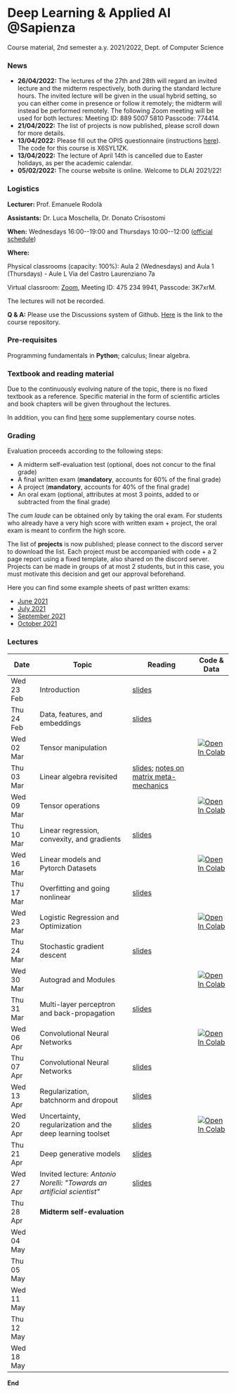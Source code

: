 # Deep Learning & Applied AI @Sapienza

Course material, 2nd semester a.y. 2021/2022, Dept. of Computer Science

### News
- **26/04/2022:** The lectures of the 27th and 28th will regard an invited lecture and the midterm respectively, both during the standard lecture hours. The invited lecture will be given in the usual hybrid setting, so you can either come in presence or follow it remotely; the midterm will instead be performed remotely. The following Zoom meeting will be used for both lectures: Meeting ID: 889 5007 5810 Passcode: 774414.
- **21/04/2022:** The list of projects is now published, please scroll down for more details.
- **13/04/2022:** Please fill out the OPIS questionnaire (instructions [here](https://www.uniroma1.it/sites/default/files/field_file_allegati/guided_path_to_access_student_s_opinions_questionnaire_2021_2022.pdf)). The code for this course is X6SYL1ZK.
- **13/04/2022:** The lecture of April 14th is cancelled due to Easter holidays, as per the academic calendar.
- **05/02/2022:** The course website is online. Welcome to DLAI 2021/22!

### Logistics

**Lecturer:** Prof. Emanuele Rodolà

**Assistants:** Dr. Luca Moschella, Dr. Donato Crisostomi

**When:** Wednesdays 16:00--19:00 and Thursdays 10:00--12:00 ([official schedule](https://www.studiareinformatica.uniroma1.it/laurea-magistrale/orario-lezioni))

**Where:**

Physical classrooms (capacity: 100%): Aula 2 (Wednesdays) and Aula 1 (Thursdays) - Aule L Via del Castro Laurenziano 7a

Virtual classroom: [Zoom](https://zoom.us/j/4752349941?pwd=U0doeGFLWFFDSWlzWWxvd0JGMDRndz09), Meeting ID: 475 234 9941, Passcode: 3K7xrM.

The lectures will not be recorded.

**Q & A:** Please use the Discussions system of Github. [Here](https://github.com/erodola/DLAI-s2-2022) is the link to the course repository.

### Pre-requisites

Programming fundamentals in **Python**; calculus; linear algebra.

### Textbook and reading material

Due to the continuously evolving nature of the topic, there is no fixed textbook as a reference. Specific material in the form of scientific articles and book chapters will be given throughout the lectures.

In addition, you can find [here](https://github.com/erodola/DLAI-s2-2022/blob/main/resources/Course_notes_Crisostomi.pdf) some supplementary course notes.

### Grading

Evaluation proceeds according to the following steps:

- A midterm self-evaluation test (optional, does not concur to the final grade)
- A final written exam (**mandatory**, accounts for 60% of the final grade)
- A project (**mandatory**, accounts for 40% of the final grade)
- An oral exam (optional, attributes at most 3 points, added to or subtracted from the final grade)

The _cum laude_ can be obtained only by taking the oral exam. For students who already have a very high score with written exam + project, the oral exam is meant to confirm the high score.

The list of **projects** is now published; please connect to the discord server to download the list. Each project must be accompanied with code + a 2 page report using a fixed template, also shared on the discord server. Projects can be made in groups of at most 2 students, but in this case, you must motivate this decision and get our approval beforehand.

Here you can find some example sheets of past written exams:

- [June 2021](https://github.com/erodola/DLAI-s2-2021/raw/main/exams/June-2021.pdf)
- [July 2021](https://github.com/erodola/DLAI-s2-2021/raw/main/exams/July-2021.pdf)
- [September 2021](https://github.com/erodola/DLAI-s2-2021/raw/main/exams/September-2021.pdf)
- [October 2021](https://github.com/erodola/DLAI-s2-2021/raw/main/exams/October-2021.pdf)

### Lectures

**Date** | **Topic** | **Reading** | **Code & Data**
------------ | ------------- | ------------ | ------------
Wed 23 Feb | Introduction | [slides](https://github.com/erodola/DLAI-s2-2022/raw/main/01_intro/01-intro.pdf) |
Thu 24 Feb | Data, features, and embeddings | [slides](https://github.com/erodola/DLAI-s2-2022/raw/main/02_data/02-data.pdf) |
Wed 02 Mar | Tensor manipulation |  | [![Open In Colab](https://colab.research.google.com/assets/colab-badge.svg)](https://colab.research.google.com/github/erodola/DLAI-s2-2022/blob/main/labs/01/01_Tensor_basics_2022.ipynb)
Thu 03 Mar | Linear algebra revisited | [slides](https://github.com/erodola/DLAI-s2-2022/raw/main/03_linalg/03-linalg.pdf); [notes on matrix meta-mechanics](https://github.com/erodola/DLAI-s2-2022/raw/main/03_linalg/03b-matrix.pdf) |
Wed 09 Mar | Tensor operations |  | [![Open In Colab](https://colab.research.google.com/assets/colab-badge.svg)](https://colab.research.google.com/github/erodola/DLAI-s2-2022/blob/main/labs/02/02_Tensor_operations_2022.ipynb)
Thu 10 Mar | Linear regression, convexity, and gradients | [slides](https://github.com/erodola/DLAI-s2-2022/raw/main/04_linear/04-linear.pdf) |
Wed 16 Mar | Linear models and Pytorch Datasets   |  | [![Open In Colab](https://colab.research.google.com/assets/colab-badge.svg)](https://colab.research.google.com/github/erodola/DLAI-s2-2022/blob/main/labs/03/03_Linear_models_and_Pytorch_Datasets_2022.ipynb) |
Thu 17 Mar | Overfitting and going nonlinear | [slides](https://github.com/erodola/DLAI-s2-2022/raw/main/05_nonlinear/05-nonlinear.pdf) |
Wed 23 Mar | Logistic Regression and Optimization |  | [![Open In Colab](https://colab.research.google.com/assets/colab-badge.svg)](https://colab.research.google.com/github/erodola/DLAI-s2-2022/blob/main/labs/04/4_Logistic_Regression_and_Optimization.ipynb) |
Thu 24 Mar | Stochastic gradient descent | [slides](https://github.com/erodola/DLAI-s2-2022/raw/main/06_sgd/06-sgd.pdf) |
Wed 30 Mar | Autograd and Modules | | [![Open In Colab](https://colab.research.google.com/assets/colab-badge.svg)](https://colab.research.google.com/github/erodola/DLAI-s2-2022/blob/main/labs/05/5_Autograd_and_Modules_2022.ipynb)
Thu 31 Mar | Multi-layer perceptron and back-propagation | [slides](https://github.com/erodola/DLAI-s2-2022/raw/main/07_mlp/07-mlp.pdf) |
Wed 06 Apr | Convolutional Neural Networks   |  | [![Open In Colab](https://colab.research.google.com/assets/colab-badge.svg)](https://colab.research.google.com/github/erodola/DLAI-s2-2022/blob/main/labs/06/6_Convolutional_Neural_Networks_2022.ipynb) |
Thu 07 Apr | Convolutional Neural Networks | [slides](https://github.com/erodola/DLAI-s2-2022/raw/main/08_cnn/08-cnn.pdf) |
Wed 13 Apr | Regularization, batchnorm and dropout | [slides](https://github.com/erodola/DLAI-s2-2022/raw/main/09_regular/09-regular.pdf) |
Wed 20 Apr | Uncertainty, regularization and the deep learning toolset | [slides](https://github.com/erodola/DLAI-s2-2022/raw/main/labs/07/ML%20Tooling%202022.pdf) | [![Open In Colab](https://colab.research.google.com/assets/colab-badge.svg)](https://colab.research.google.com/github/erodola/DLAI-s2-2022/blob/main/labs/07/7_Uncertainty,_regularization_and_the_deep_learning_toolset.ipynb) | 
Thu 21 Apr | Deep generative models | [slides](https://github.com/erodola/DLAI-s2-2022/raw/main/10_generative/10-generative.pdf) |
Wed 27 Apr | Invited lecture: _Antonio Norelli: "Towards an artificial scientist"_ | [slides](https://github.com/erodola/DLAI-s2-2022/raw/main/11_invited/invited_lecture_Norelli.pdf) |
Thu 28 Apr | **Midterm self-evaluation** |  |
Wed 04 May |  |  |
Thu 05 May |  |  |
Wed 11 May |  |  |
Thu 12 May |  |  |
Wed 18 May |  |  |

**End**
